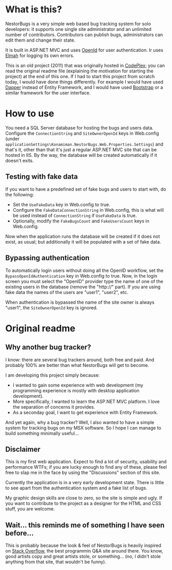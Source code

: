 # What is this?

NestorBugs is a very simple web based bug tracking system for solo developers: it supports one single site administrator and an unlimited number of contributors. Contributors can publish bugs, administrators can edit them and change their state.

It is built in ASP.NET MVC and uses [OpenId](http://openid.net) for user authentication. Ir uses [Elmah](https://code.google.com/p/elmah) for logging its own errors.

This is an old project (2011) that was originally hosted in [CodePlex](https://www.codeplex.com); you can read the original readme file (explaining the motivation for starting the project) at the end of this one. If I had to start this project from scratch today, I would have done things differently. For example I would have used [Dapper](https://github.com/StackExchange/dapper-dot-net) instead of Entity Framework, and I would have used [Bootstrap](http://getbootstrap.com/) or a similar framework for the user interface.


# How to use

You need a SQL Server database for hosting the bugs and users data. Configure the `ConnectionString` and `SiteOwnerOpenId` keys in Web.config (under `applicationSettings\Konamiman.NestorBugs.Web.Properties.Settings`) and that's it, other than that it's just a regular ASP.NET MVC site that can be hosted in IIS. By the way, the database will be created automatically if it doesn't exits.


## Testing with fake data

If you want to have a predefined set of fake bugs and users to start with, do the following:

* Set the `UseFakeData` key in Web.config to true.
* Configure the `FakeDataConnectionString` in Web.config, this is what will be used instead of `ConnectionString` if `UseFakeData` is true.
* Optionally, modify the `FakeBugsCount` and `FakeUsersCount` keys in Web.config.

Now when the application runs the database will be created if it does not exist, as usual; but additionally it will be populated with a set of fake data.


## Bypassing authentication

To automatically login users without doing all the OpenID workflow, set the `BypassOpenIdAuthentication` key in Web.config to true. Now, in the login screen you must select the "OpenID" provider type the name of one of the existing users in the database (remove the "http://" part). If you are using fake data the names of the users are "user1", "user2", etc.

When authentication is bypassed the name of the site owner is always "user1", the `SiteOwnerOpenId` key is ignored.


# Original readme

## Why another bug tracker?

I know: there are several bug trackers around, both free and paid. And probably 100% are better than what NestorBugs will get to become.

I am developing this project simply because:

* I wanted to gain some experience with web development (my programming experience is mostly with desktop application development).
* More specifically, I wanted to learn the ASP.NET MVC platform. I love the separation of concerns it provides.
* As a seconday goal, I want to get experience with Entity Framework.

And yet again, why a bug tracker? Well, I also wanted to have a simple system for tracking bugs on my MSX software. So I hope I can manage to build something minimally useful...

## Disclaimer

This is my first web application. Expect to find a lot of security, usability and performance WTFs; if you are lucky enough to find any of these, please feel free to slap me in the face by using the "Discussions" section of this site.

Currently the application is in a very early development state. There is little to see apart from the authentication system and a fake list of bugs.

My graphic design skills are close to zero, so the site is simple and ugly. If you want to contribute to the project as a designer for the HTML and CSS stuff, you are welcome.

## Wait... this reminds me of something I have seen before...

This is probably because the look & feel of NestorBugs is heavily inspired on [Stack Overflow](http://stackoverflow.com), the best programmin Q&A site around there. You know, good artists copy and great artists stole, or something... (no, I didn't stole anything from that site, that wouldn't be funny).



